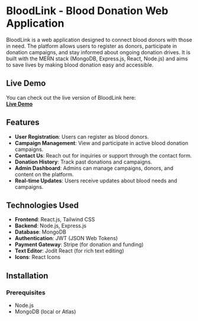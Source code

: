 # BloodLink - Blood Donation Web Application

BloodLink is a web application designed to connect blood donors with those in need. The platform allows users to register as donors, participate in donation campaigns, and stay informed about ongoing donation drives. It is built with the MERN stack (MongoDB, Express.js, React, Node.js) and aims to save lives by making blood donation easy and accessible.

## Live Demo

You can check out the live version of BloodLink here:  
**[Live Demo](https://blood-link-5aac0.web.app/)**

## Features

- **User Registration**: Users can register as blood donors.
- **Campaign Management**: View and participate in active blood donation campaigns.
- **Contact Us**: Reach out for inquiries or support through the contact form.
- **Donation History**: Track past donations and campaigns.
- **Admin Dashboard**: Admins can manage campaigns, donors, and content on the platform.
- **Real-time Updates**: Users receive updates about blood needs and campaigns.

## Technologies Used

- **Frontend**: React.js, Tailwind CSS
- **Backend**: Node.js, Express.js
- **Database**: MongoDB
- **Authentication**: JWT (JSON Web Tokens)
- **Payment Gateway**: Stripe (for donation and funding)
- **Text Editor**: Jodit React (for rich text editing)
- **Icons**: React Icons

## Installation

### Prerequisites

- Node.js
- MongoDB (local or Atlas)
